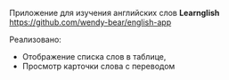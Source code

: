 Приложение для изучения английских слов <b>Learnglish</b> <br>
https://github.com/wendy-bear/english-app

Реализовано:
- Отображение списка слов в таблице,
- Просмотр карточки слова с переводом


